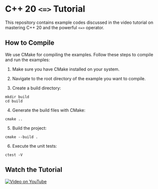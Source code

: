 # C++ 20 `<=>` Tutorial

This repository contains example codes discussed in the video tutorial on mastering C++ 20 and the powerful `<=>` operator.

## How to Compile

We use CMake for compiling the examples. Follow these steps to compile and run the examples:

1. Make sure you have CMake installed on your system.

2. Navigate to the root directory of the example you want to compile.

3. Create a build directory:

```
mkdir build
cd build
```

4. Generate the build files with CMake:

```
cmake ..
```

5. Build the project:

```
cmake --build .
```

6. Execute the unit tests:

```
ctest -V
```

## Watch the Tutorial

[![Video on YouTube](https://img.youtube.com/vi/qoNHBCywqms/0.jpg)](https://www.youtube.com/watch?v=qoNHBCywqms)
